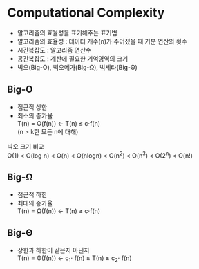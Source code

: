 <h1 id="computational-complexity">Computational Complexity</h1>
<ul>
<li>알고리즘의 효율성을 표기해주는 표기법</li>
<li>알고리즘의 효율성 : 데이터 개수(n)가 주어졌을 때 기분 연산의 횟수</li>
<li>시간복잡도 : 알고리즘 연산수</li>
<li>공간복잡도 : 계산에 필요한 기억영역의 크기</li>
<li>빅오(Big-O), 빅오메가(Big-Ω), 빅세타(Big-Θ)</li>
</ul>
<h2 id="big-o">Big-O</h2>
<ul>
<li>점근적 상한</li>
<li>최소의 증가율<br>
T(n) = O(f(n)) ←  T(n) ≤ c⋅f(n)<br>
(n &gt; k한 모든 n에 대해)</li>
</ul>
<p>빅오 크기 비교<br>
O(1) &lt; O(log n) &lt; O(n) &lt; O(nlogn) &lt; O(n<sup>2</sup>) &lt; O(n<sup>3</sup>) &lt; O(2<sup>n</sup>) &lt; O(n!)</p>
<h2 id="big-ω">Big-Ω</h2>
<ul>
<li>점근적 하한</li>
<li>최대의 증가율<br>
T(n) = Ω(f(n))  ←  T(n) ≥  c⋅f(n)</li>
</ul>
<h2 id="big-θ">Big-Θ</h2>
<ul>
<li>상한과 하한이 같은지 아닌지<br>
T(n) = Θ(f(n))  ← c<sub>1</sub>⋅ f(n) ≤ T(n) ≤  c<sub>2</sub>⋅ f(n)</li>
</ul>

